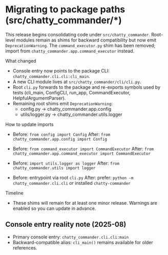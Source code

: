 # Migrating to package paths (src/chatty_commander/*)

This release begins consolidating code under `src/chatty_commander`. Root-level modules remain as shims for backward compatibility but now emit `DeprecationWarning`. The `command_executor.py` shim has been removed; import from `chatty_commander.app.command_executor` instead.

What changed
- Console entry now points to the package CLI: `chatty_commander.cli.cli:cli_main`.
- A new CLI module lives at `src/chatty_commander/cli/cli.py`.
- Root `cli.py` forwards to the package and re-exports symbols used by tests (cli_main, ConfigCLI, run_app, CommandExecutor, HelpfulArgumentParser).
- Remaining root shims emit `DeprecationWarning`:
  - config.py → chatty_commander.app.config
  - utils/logger.py → chatty_commander.utils.logger

How to update imports
- Before: `from config import Config`
  After:  `from chatty_commander.app.config import Config`

- Before: `from command_executor import CommandExecutor`
  After:  `from chatty_commander.app.command_executor import CommandExecutor`

- Before: `import utils.logger as logger`
  After:  `from chatty_commander.utils import logger`

- Before: entrypoint via root `cli.py`
  After:  prefer: `python -m chatty_commander.cli.cli` or installed `chatty-commander`

Timeline
- These shims will remain for at least one minor release. Warnings are enabled so you can update in advance.


## Console entry reality note (2025-08)
- Primary console entry: `chatty_commander.cli.cli:main`
- Backward-compatible alias: `cli_main()` remains available for older references.
